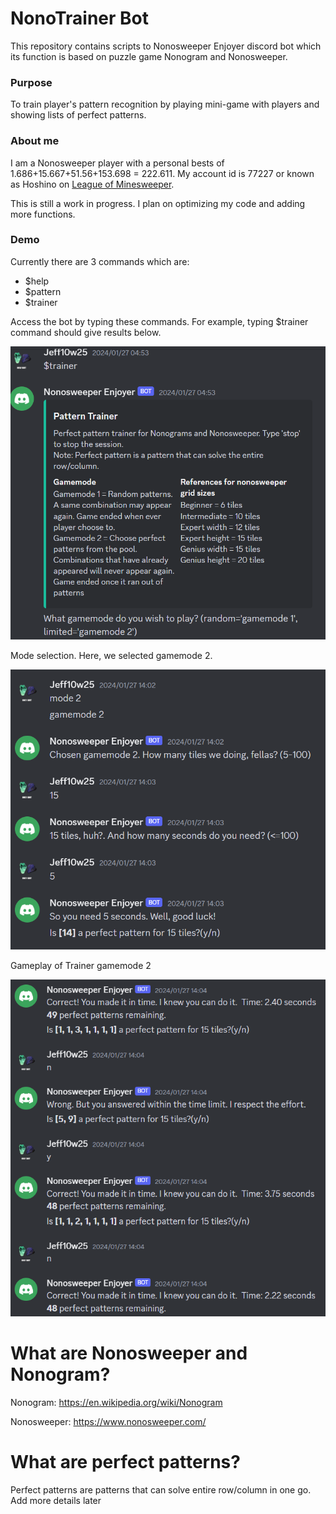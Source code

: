 # NonoTrainer Bot

This repository contains scripts to Nonosweeper Enjoyer discord bot which its function is based on puzzle game Nonogram and Nonosweeper.

### Purpose

To train player's pattern recognition by playing mini-game with players and showing lists of perfect patterns.

### About me

I am a Nonosweeper player with a personal bests of 1.686+15.667+51.56+153.698 = 222.611. My account id is 77227 or known as Hoshino on [League of Minesweeper](https://www.taptap.cn/app/138188). 

This is still a work in progress. I plan on optimizing my code and adding more functions.

### Demo

Currently there are 3 commands which are:

- $help
- $pattern
- $trainer

Access the bot by typing these commands. For example, typing $trainer command should give results below.

![Trainer command details](images/trainer_embedded.png)

Mode selection. Here, we selected gamemode 2.

![Trainer mode selection](images/trainer_mode_selection.png)

Gameplay of Trainer gamemode 2

![Trainer mode 2 gameplay](images/trainer2_gameplay.png)


# What are Nonosweeper and Nonogram?

Nonogram: https://en.wikipedia.org/wiki/Nonogram

Nonosweeper: https://www.nonosweeper.com/

# What are perfect patterns?

Perfect patterns are patterns that can solve entire row/column in one go. Add more details later

